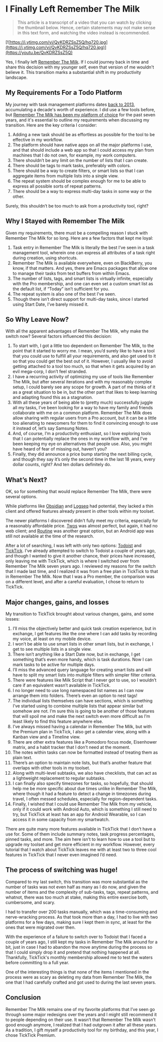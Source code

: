 # I Finally Left Remember The Milk

> This article is a transcript of a video that you can watch by clicking the thumbnail below. Hence, certain statements may not make sense in this text form, and watching the video instead is recommended.

[![https://i.ytimg.com/vi/QvKDRZSsZ5Q/hq720.jpg](https://i.ytimg.com/vi/QvKDRZSsZ5Q/hq720.jpg)](https://youtu.be/QvKDRZSsZ5Q)


Yes, I finally left [Remember The Milk](https://www.rememberthemilk.com). If I could journey back in time and share this decision with my younger self, even that version of me wouldn't believe it. This transition marks a substantial shift in my productivity landscape.

## My Requirements For a Todo Platform

My journey with task management platforms dates [back to 2013](https://myterminal.me/diary/20161204/Moving-away-from-TickTick), accumulating a decade's worth of experience. I did use a few tools before, but [Remember The Milk has been my platform of choice](https://myterminal.me/diary/20190330/How-I-keep-myself-digitally-organized) for the past seven years, and it's essential to outline my requirements when discussing my transition. Here are the key criteria I consider:

1. Adding a new task should be as effortless as possible for the tool to be effective in my workflow.
2. The platform should have native apps on all the major platforms I use, and that should include a web app so that I could access my plan from machines that I do not own, for example, my work computers.
3. There shouldn’t be any limit on the number of lists that I can create.
4. There should be tags to mark tasks, preferably with colors.
5. There should be a way to create filters, or smart lists so that I can aggregate items from multiple lists into a single view.
6. The repeat system should be complex enough for me to be able to express all possible sorts of repeat patterns.
7. There should be a way to express multi-day tasks in some way or the other.

Surely, this shouldn’t be too much to ask from a productivity tool, right?

## Why I Stayed with Remember The Milk

Given my requirements, there must be a compelling reason I stuck with Remember The Milk for so long. Here are a few factors that kept me loyal:

1. Task entry in Remember The Milk is literally the best I’ve seen in a task management tool, wherein one can express all attributes of a task right during creation, using shortcuts.
2. Remember The Milk is available everywhere, even on BlackBerry, you know, if that matters. And yes, there are Emacs packages that allow one to manage their tasks from text buffers from within Emacs.
3. The number of lists, tags, and smart lists is virtually infinite, especially with the Pro membership, and one can even set a custom smart list as the default list, if “Today” isn’t sufficient for you.
4. The repeat system is also one of the best I’ve seen.
5. Though there isn’t direct support for multi-day tasks, since I started using Start Date, I’ve barely missed it.

## So Why Leave Now?

With all the apparent advantages of Remember The Milk, why make the switch now? Several factors influenced this decision:

1. To start with, I got a little too dependent on Remember The Milk, to the point that it started to worry me. I mean, you’d surely like to have a tool that you could use to fulfill all your requirements, and also get used to it so that you could get the best out of it. However, I usually like to avoid getting attached to a tool too much, so that when it gets acquired by an evil mega-corp, I don’t feel stranded.
2. I have a recurring activity of optimizing my use of tools like Remember The Milk, but after several iterations and with my reasonably complex setup, I could barely see any scope for growth. A part of me thinks of it as a great situation to be in, but the other part that likes to keep learning and adapting found this as a stagnation.
3. With all these years of being able to (pretty much) successfully juggle all my tasks, I’ve been looking for a way to have my family and friends collaborate with me on a common platform. Remember The Milk does allow sharing with regular users from a Pro account, but it can be a little too alienating to newcomers for them to find it convincing enough to use it instead of, let’s say Samsung Notes.
4. And, of course, I’m a productivity enthusiast, so I love exploring tools that I can potentially replace the ones in my workflow with, and I’ve been keeping my eye on alternatives that people use. Also, you might have heard of fear of missing out, haven’t you?
5. Finally, they did announce a price bump starting the next billing cycle, and though they say it’s only the second time in the last 18 years, every dollar counts, right? And ten dollars definitely do.

## What’s Next?

OK, so for something that would replace Remember The Milk, there were several options.

While platforms like [Obsidian](https://obsidian.md) and [Logseq](https://logseq.com) had potential, they lacked a thin client and offered features already present in other tools within my toolset.

The newer platforms I discovered didn't fully meet my criteria, especially for a reasonably affordable price. [Twos](https://www.twosapp.com) was almost perfect, but again, it had no web client; and [Routine](https://www.routine.co) was another great option, but an Android app was still not available at the time of the research.

After a lot of searching, I was left with only two options: [Todoist](https://todoist.com) and [TickTick](https://www.ticktick.com). I’ve already attempted to switch to Todoist a couple of years ago, and though I wanted to give it another chance, their prices have increased, only leaving me with TickTick, which is where I switched over from Remember The Milk seven years ago. I reviewed my reasons for the switch that I made last time, and I realized it was from a free plan in TickTick to that in Remember The Milk. Now that I was a Pro member, the comparison was on a different level, and after a careful evaluation, I chose to return to TickTick.

## Major changes, gains, and losses

My transition to TickTick brought about various changes, gains, and some losses:

1. I’ll miss the objectively better and quick task creation experience, but in exchange, I get features like the one where I can add tasks by recording my voice, at least on my mobile device.
2. I won’t be able to use smart lists in other smart lists, but in exchange, I get to see multiple lists in a single view.
3. There isn’t anything like a Start Date now, but in exchange, I get something that’s even more handy, which is task durations. Now I can mark tasks to be active for multiple days.
4. I’ll miss the advanced query language for creating smart lists and will have to split my smart lists into multiple filters with simpler filter criteria.
5. There were features like Milk Script that I never got to use, so I wouldn’t care if an equivalent wasn’t available in TickTick.
6. I no longer need to use long namespaced list names as I can now arrange them into folders. There’s even an option to nest tags!
7. The individual lists themselves can have sections, which is something I’ve started using to combine multiple lists that appear similar but somehow are not. I’m sure this is going to be another of those features that will spoil me and make the next switch even more difficult as I’m least likely to find this feature anywhere else.
8. I’ve always missed having a calendar in Remember The Milk, but with the Premium plan in TickTick, I also get a calendar view, along with a Kanban view and a Timeline view.
9. There are other extra features like a Pomodoro focus mode, Eisenhower matrix, and a habit tracker that I don’t need at the moment.
10. The notes within tasks can now be formatted instead of treating them as plain text.
11. There’s an option to maintain note lists, but that’s another feature that overlaps with other tools in my toolset.
12. Along with multi-level subtasks, we also have checklists, that can act as a lightweight replacement to regular subtasks.
13. I can finally also specify timezones for tasks, so hopefully, that should help me be more specific about due times unlike in Remember The Milk, where though it had a feature to detect a change in timezones during travel, I often messed schedules, especially for region-dependent tasks.
14. Finally, I wished that I could use Remember The Milk from my vehicle, only if it could work with Android Auto, which is something I still need to try, but TickTick at least has an app for Android Wearable, so I can access it in some capacity from my smartwatch.

There are quite many more features available in TickTick that I don’t have a use for. Some of them include summary notes, task progress percentages, pinned tasks, and more. The aim here isn’t to learn how to use a tool but to upgrade my toolset and get more efficient in my workflow. However, every tutorial that I watch about TickTick leaves me with at least two to three cool features in TickTick that I never even imagined I’d need.

## The process of switching was huge!

Compared to my last switch, this transition was more substantial as the number of tasks was not even half as many as I do now, and given the number of items and the complexity of sub-tasks, tags, repeat patterns, and whatnot, there was too much at stake, making this entire exercise both, cumbersome, and scary.

I had to transfer over 200 tasks manually, which was a time-consuming and nerve-wracking process. As that took more than a day, I had to live with two platforms for a few days, making sure I kept them in sync, at least for the ones that were migrated over then.

With the experience of a failure to switch over to Todoist that I faced a couple of years ago, I still kept my tasks in Remember The Milk around for a bit, just in case I had to abandon the move anytime during the process so that I could simply drop it and pretend that nothing happened at all. Thankfully, TickTick's monthly membership allowed me to test the waters before committing to a full year.

One of the interesting things is that none of the items I mentioned in the process were as scary as deleting my data from Remember The Milk, the one that I had carefully crafted and got used to during the last seven years.

## Conclusion

Remember The Milk remains one of my favorite platforms that I’ve seen go through some major redesigns over the years and I might still recommend it to people depending on their use. It wasn’t that Remember The Milk wasn’t good enough anymore, I realized that I had outgrown it after all these years. As a tradition, I gift myself a productivity tool for my birthday, and this year, I chose TickTick Premium.
